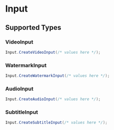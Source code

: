 # Input


## Supported Types

### VideoInput

```csharp
Input.CreateVideoInput(/* values here */);
```

### WatermarkInput

```csharp
Input.CreateWatermarkInput(/* values here */);
```

### AudioInput

```csharp
Input.CreateAudioInput(/* values here */);
```

### SubtitleInput

```csharp
Input.CreateSubtitleInput(/* values here */);
```
